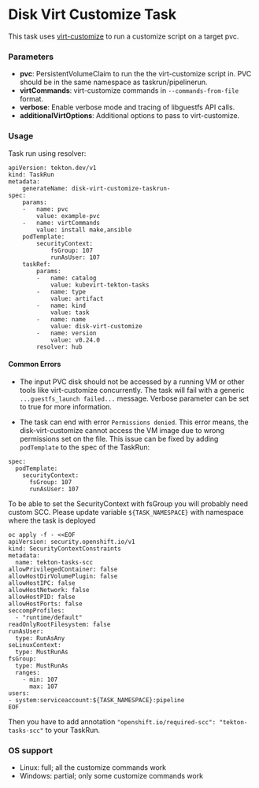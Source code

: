 # Disk Virt Customize Task

This task uses [virt-customize](https://libguestfs.org/virt-customize.1.html) to run a customize script on a target pvc.

### Parameters

- **pvc**: PersistentVolumeClaim to run the the virt-customize script in. PVC should be in the same namespace as taskrun/pipelinerun.
- **virtCommands**: virt-customize commands in `--commands-from-file` format.
- **verbose**: Enable verbose mode and tracing of libguestfs API calls.
- **additionalVirtOptions**: Additional options to pass to virt-customize.

### Usage

Task run using resolver:
```
apiVersion: tekton.dev/v1
kind: TaskRun
metadata:
    generateName: disk-virt-customize-taskrun-
spec:
    params:
    -   name: pvc
        value: example-pvc
    -   name: virtCommands
        value: install make,ansible
    podTemplate:
        securityContext:
            fsGroup: 107
            runAsUser: 107
    taskRef:
        params:
        -   name: catalog
            value: kubevirt-tekton-tasks
        -   name: type
            value: artifact
        -   name: kind
            value: task
        -   name: name
            value: disk-virt-customize
        -   name: version
            value: v0.24.0
        resolver: hub
```

#### Common Errors

- The input PVC disk should not be accessed by a running VM or other tools like virt-customize concurrently.
The task will fail with a generic `...guestfs_launch failed...` message.
Verbose parameter can be set to true for more information.

- The task can end with error `Permissions denied`. This error means, the disk-virt-customize cannot access the VM image due to wrong permissions set on the file. This issue can be fixed by adding `podTemplate` to the spec of the TaskRun:
```
spec:
  podTemplate:
    securityContext:
      fsGroup: 107
      runAsUser: 107
```

To be able to set the SecurityContext with fsGroup you will probably need custom SCC. Please update variable `${TASK_NAMESPACE}` with namespace where the task is deployed
```
oc apply -f - <<EOF
apiVersion: security.openshift.io/v1
kind: SecurityContextConstraints
metadata:
  name: tekton-tasks-scc
allowPrivilegedContainer: false
allowHostDirVolumePlugin: false
allowHostIPC: false
allowHostNetwork: false
allowHostPID: false
allowHostPorts: false
seccompProfiles:
  - "runtime/default"
readOnlyRootFilesystem: false
runAsUser:
  type: RunAsAny
seLinuxContext:
  type: MustRunAs
fsGroup:
  type: MustRunAs
  ranges:
    - min: 107
      max: 107
users:
- system:serviceaccount:${TASK_NAMESPACE}:pipeline
EOF
```
Then you have to add annotation `"openshift.io/required-scc": "tekton-tasks-scc"` to your TaskRun.

### OS support

- Linux: full; all the customize commands work
- Windows: partial; only some customize commands work
